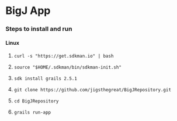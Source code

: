# BigJ App

### Steps to install and run

#### Linux

1. `curl -s "https://get.sdkman.io" | bash`

2. `source "$HOME/.sdkman/bin/sdkman-init.sh"`

3. `sdk install grails 2.5.1`

4. `git clone https://github.com/jigsthegreat/BigJRepository.git`

5. `cd BigJRepository`

6. `grails run-app`
